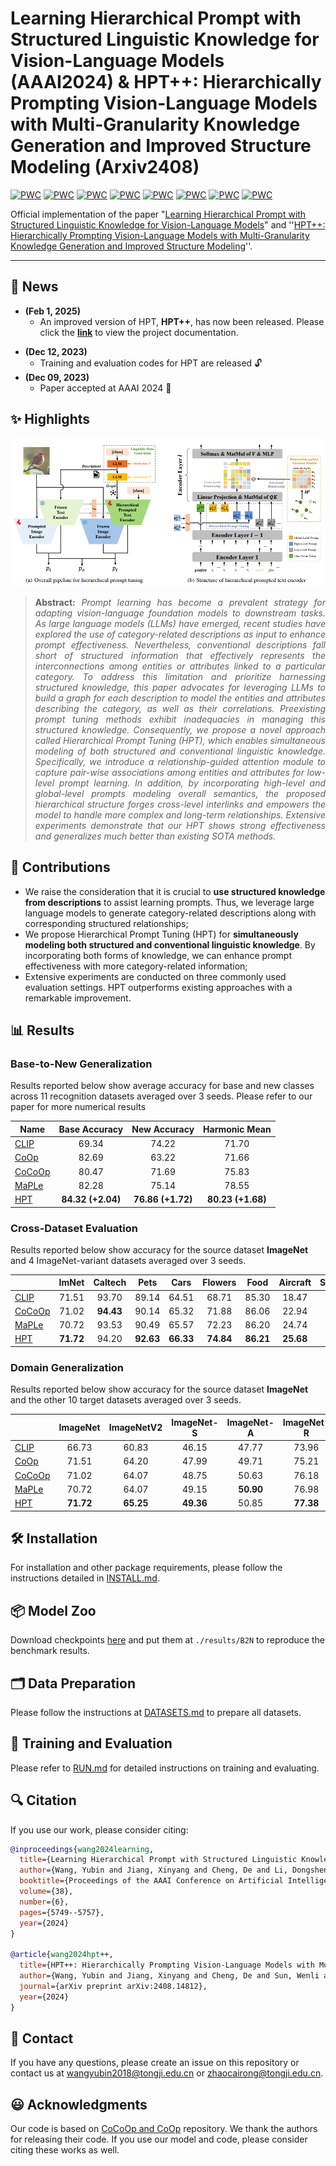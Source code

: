 # Learning Hierarchical Prompt with Structured Linguistic Knowledge for Vision-Language Models (AAAI2024) & HPT++: Hierarchically Prompting Vision-Language Models with Multi-Granularity Knowledge Generation and Improved Structure Modeling (Arxiv2408)

[![PWC](https://img.shields.io/endpoint.svg?url=https://paperswithcode.com/badge/hpt-hierarchically-prompting-vision-language/prompt-engineering-on-imagenet-v2)](https://paperswithcode.com/sota/prompt-engineering-on-imagenet-v2?p=hpt-hierarchically-prompting-vision-language)  [![PWC](https://img.shields.io/endpoint.svg?url=https://paperswithcode.com/badge/hpt-hierarchically-prompting-vision-language/prompt-engineering-on-caltech-101)](https://paperswithcode.com/sota/prompt-engineering-on-caltech-101?p=hpt-hierarchically-prompting-vision-language)  [![PWC](https://img.shields.io/endpoint.svg?url=https://paperswithcode.com/badge/hpt-hierarchically-prompting-vision-language/prompt-engineering-on-dtd)](https://paperswithcode.com/sota/prompt-engineering-on-dtd?p=hpt-hierarchically-prompting-vision-language)  [![PWC](https://img.shields.io/endpoint.svg?url=https://paperswithcode.com/badge/hpt-hierarchically-prompting-vision-language/prompt-engineering-on-eurosat)](https://paperswithcode.com/sota/prompt-engineering-on-eurosat?p=hpt-hierarchically-prompting-vision-language)  [![PWC](https://img.shields.io/endpoint.svg?url=https://paperswithcode.com/badge/hpt-hierarchically-prompting-vision-language/prompt-engineering-on-fgvc-aircraft)](https://paperswithcode.com/sota/prompt-engineering-on-fgvc-aircraft?p=hpt-hierarchically-prompting-vision-language)  [![PWC](https://img.shields.io/endpoint.svg?url=https://paperswithcode.com/badge/hpt-hierarchically-prompting-vision-language/prompt-engineering-on-imagenet-a)](https://paperswithcode.com/sota/prompt-engineering-on-imagenet-a?p=hpt-hierarchically-prompting-vision-language)  [![PWC](https://img.shields.io/endpoint.svg?url=https://paperswithcode.com/badge/hpt-hierarchically-prompting-vision-language/prompt-engineering-on-oxford-iiit-pet-dataset)](https://paperswithcode.com/sota/prompt-engineering-on-oxford-iiit-pet-dataset?p=hpt-hierarchically-prompting-vision-language)  [![PWC](https://img.shields.io/endpoint.svg?url=https://paperswithcode.com/badge/hpt-hierarchically-prompting-vision-language/prompt-engineering-on-ucf101)](https://paperswithcode.com/sota/prompt-engineering-on-ucf101?p=hpt-hierarchically-prompting-vision-language)

Official implementation of the paper "[Learning Hierarchical Prompt with Structured Linguistic Knowledge for Vision-Language Models](https://arxiv.org/abs/2312.06323)" and ''[HPT++: Hierarchically Prompting Vision-Language Models with Multi-Granularity Knowledge Generation and Improved Structure Modeling](https://arxiv.org/pdf/2408.14812)''.


<hr />

## 📢 News

- **(Feb 1, 2025)**
  - An improved version of HPT, **HPT++**, has now been released. Please click the [**link**](docs/PLUS.md) to view the project documentation. 

* **(Dec 12, 2023)**
  - Training and evaluation codes for HPT are released 🔓
* **(Dec 09, 2023)**
  * Paper accepted at AAAI 2024 :tada: 

## ✨ Highlights

![main figure](docs/main_figure.png)
> **<p align="justify"> Abstract:** *Prompt learning has become a prevalent strategy for adapting vision-language foundation models to downstream tasks. As large language models (LLMs) have emerged, recent studies have explored the use of category-related descriptions as input to enhance prompt effectiveness. Nevertheless, conventional descriptions fall short of structured information that effectively represents the interconnections among entities or attributes linked to a particular category. To address this limitation and prioritize harnessing structured knowledge, this paper advocates for leveraging LLMs to build a graph for each description to model the entities and attributes describing the category, as well as their correlations. Preexisting prompt tuning methods exhibit inadequacies in managing this structured knowledge. Consequently, we propose a novel approach called Hierarchical Prompt Tuning (HPT), which enables simultaneous modeling of both structured and conventional linguistic knowledge. Specifically, we introduce a relationship-guided attention module to capture pair-wise associations among entities and attributes for low-level prompt learning. In addition, by incorporating high-level and global-level prompts modeling overall semantics, the proposed hierarchical structure forges cross-level interlinks and empowers the model to handle more complex and long-term relationships. Extensive experiments demonstrate that our HPT shows strong effectiveness and generalizes much better than existing SOTA methods.* </p>

## :rocket: Contributions

- We raise the consideration that it is crucial to **use structured knowledge from descriptions** to assist learning prompts. Thus, we leverage large language models to generate category-related descriptions along with corresponding structured relationships; 
- We propose Hierarchical Prompt Tuning (HPT) for **simultaneously modeling both structured and conventional linguistic knowledge**. By incorporating both forms of knowledge, we can enhance prompt effectiveness with more category-related information;
- Extensive experiments are conducted on three commonly used evaluation settings. HPT outperforms existing approaches with a remarkable improvement.

## 📊 Results
### Base-to-New Generalization
Results reported below show average accuracy for base and new classes across 11 recognition datasets averaged over 3 seeds. Please refer to our paper for more numerical results

| Name                                       |   Base Accuracy   |   New Accuracy    |   Harmonic Mean   |
| ------------------------------------------ | :---------------: | :---------------: | :---------------: |
| [CLIP](https://arxiv.org/abs/2103.00020)   |       69.34       |       74.22       |       71.70       |
| [CoOp](https://arxiv.org/abs/2109.01134)   |       82.69       |       63.22       |       71.66       |
| [CoCoOp](https://arxiv.org/abs/2203.05557) |       80.47       |       71.69       |       75.83       |
| [MaPLe](https://arxiv.org/abs/2210.03117)  |       82.28       |       75.14       |       78.55       |
| [HPT](https://arxiv.org/abs/2312.06323)    | **84.32 (+2.04)** | **76.86 (+1.72)** | **80.23 (+1.68)** |

### Cross-Dataset Evaluation

Results reported below show accuracy for the source dataset **ImageNet** and 4 ImageNet-variant datasets averaged over 3 seeds.

|                                            |   ImNet   |  Caltech  |   Pets    |   Cars    |  Flowers  |   Food    | Aircraft  |  SUN397   |    DTD    |  EuroSAT  |    UCF    | *Average* |
| ------------------------------------------ | :-------: | :-------: | :-------: | :-------: | :-------: | :-------: | :-------: | :-------: | :-------: | :-------: | :-------: | :-------: |
| [CLIP](https://arxiv.org/abs/2103.00020)   |   71.51   |   93.70   |   89.14   |   64.51   |   68.71   |   85.30   |   18.47   |   64.15   |   41.92   |   46.39   |   66.55   |   63.88   |
| [CoCoOp](https://arxiv.org/abs/2203.05557) |   71.02   | **94.43** |   90.14   |   65.32   |   71.88   |   86.06   |   22.94   |   67.36   |   45.73   |   45.37   |   68.21   |   65.74   |
| [MaPLe](https://arxiv.org/abs/2210.03117)  |   70.72   |   93.53   |   90.49   |   65.57   |   72.23   |   86.20   |   24.74   |   67.01   |   46.49   | **48.06** |   68.69   |   66.30   |
| [HPT](https://arxiv.org/abs/2312.06323)    | **71.72** |   94.20   | **92.63** | **66.33** | **74.84** | **86.21** | **25.68** | **68.75** | **50.87** |   47.36   | **70.50** | **67.74** |

### Domain Generalization

Results reported below show accuracy for the source dataset **ImageNet** and the other 10 target datasets averaged over 3 seeds.

|                                            | ImageNet  | ImageNetV2 | ImageNet-S | ImageNet-A | ImageNet-R | *Average* |
| :----------------------------------------- | :-------: | :--------: | :--------: | :--------: | :--------: | :-------: |
| [CLIP](https://arxiv.org/abs/2103.00020)   |   66.73   |   60.83    |   46.15    |   47.77    |   73.96    |   57.17   |
| [CoOp](https://arxiv.org/abs/2109.01134)   |   71.51   |   64.20    |   47.99    |   49.71    |   75.21    |   59.28   |
| [CoCoOp](https://arxiv.org/abs/2203.05557) |   71.02   |   64.07    |   48.75    |   50.63    |   76.18    |   59.90   |
| [MaPLe](https://arxiv.org/abs/2210.03117)  |   70.72   |   64.07    |   49.15    | **50.90**  |   76.98    |   60.26   |
| [HPT](https://arxiv.org/abs/2312.06323)    | **71.72** | **65.25**  | **49.36**  |   50.85    | **77.38**  | **60.71** |

## 🛠️ Installation 

For installation and other package requirements, please follow the instructions detailed in [INSTALL.md](docs/INSTALL.md). 

## 📦 Model Zoo

Download checkpoints [here](https://drive.google.com/drive/folders/1e7H-w4ujNCPo32eONimG0pe9A4lpIe9f?usp=sharing) and put them at `./results/B2N` to reproduce the benchmark results.

## 🗂️ Data Preparation
Please follow the instructions at [DATASETS.md](docs/DATASETS.md) to prepare all datasets.


## 🧪 Training and Evaluation
Please refer to [RUN.md](docs/RUN.md) for detailed instructions on training and evaluating.

## 🔍 Citation
If you use our work, please consider citing:

```bibtex
@inproceedings{wang2024learning,
  title={Learning Hierarchical Prompt with Structured Linguistic Knowledge for Vision-Language Models},
  author={Wang, Yubin and Jiang, Xinyang and Cheng, De and Li, Dongsheng and Zhao, Cairong},
  booktitle={Proceedings of the AAAI Conference on Artificial Intelligence},
  volume={38},
  number={6},
  pages={5749--5757},
  year={2024}
}

@article{wang2024hpt++,
  title={HPT++: Hierarchically Prompting Vision-Language Models with Multi-Granularity Knowledge Generation and Improved Structure Modeling},
  author={Wang, Yubin and Jiang, Xinyang and Cheng, De and Sun, Wenli and Li, Dongsheng and Zhao, Cairong},
  journal={arXiv preprint arXiv:2408.14812},
  year={2024}
}
```

## 📧 Contact
If you have any questions, please create an issue on this repository or contact us at wangyubin2018@tongji.edu.cn or zhaocairong@tongji.edu.cn.


## 😃 Acknowledgments

Our code is based on [CoCoOp and CoOp](https://github.com/KaiyangZhou/CoOp) repository. We thank the authors for releasing their code. If you use our model and code, please consider citing these works as well.

